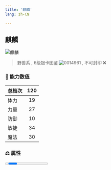 ```yaml
---
title: '麒麟'
lang: zh-CN

---
```


<RouterBack />

## 麒麟

![麒麟](https://user-images.githubusercontent.com/78347270/115937702-700eb980-a4d3-11eb-80ca-bc7c58a43494.gif) 

> 野兽系 , 6级银卡图鉴 ![0014961](https://user-images.githubusercontent.com/78347270/115963858-4e0d4980-a55c-11eb-87f1-acea62ff25da.gif) , 不可封印 :x:


### 💪 能力数值

| 总档次       | 120            |
| :----------- |:-------------:|
| 体力      | 19   <Stars :number="2" />  |
| 力量      | 27   <Stars :number="2.5" />  |
| 防御      | 10  <Stars :number="1" />  | 
| 敏捷      | 34  <Stars :number="3.5" />  | 
| 魔法      | 30  <Stars :number="3" />   | 


### ⚖️ 属性

<Progress earth :number="0" />

<Progress water :number="4" />

<Progress fire :number="6" />

<Progress wind :number="0" />

### ✨ 技能栏 <Strong>6个</Strong>

- 攻击
- 防御

### 👶 1级出现点

- 完成任务 :scroll: 最后的真相（一等勋章）随机获取
